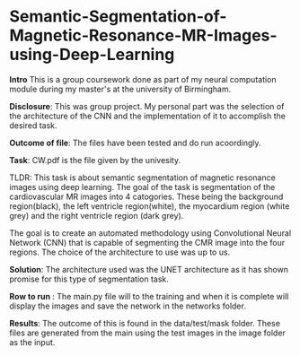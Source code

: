 # Semantic-Segmentation-of-Magnetic-Resonance-MR-Images-using-Deep-Learning

**Intro**
This is a group coursework done as part of my neural computation module during my master's at the university of Birmingham.

**Disclosure**:
This was group project.
My personal part was the selection of the architecture of the CNN and the implementation of it to accomplish the desired task.

**Outcome of file**:
The files have been tested and do run acoordingly.

**Task**: 
CW.pdf is the file given by the univesity.

TLDR: 
This task is about semantic segmentation of magnetic resonance images using deep learning. The goal of the task is segmentation of the cardiovascular MR images into 4 catogories. These being the background region(black), the left ventricle region(white), the myocardium region (white grey) and the right ventricle region (dark grey).

The goal is to create an automated methodology using Convolutional Neural Network (CNN) that is capable of segmenting the CMR image into the four regions. The choice of the architecture to use was up to us.

**Solution**:
The architecture used was the UNET architecture as it has shown promise for this type of segmentation task.

**Row to run** :
The main.py file will to the training and when it is complete will display the images and save the network in the networks folder.

**Results**:
The outcome of this is found in the data/test/mask folder. These files are generated from the main using the test images in the image folder as the input.
